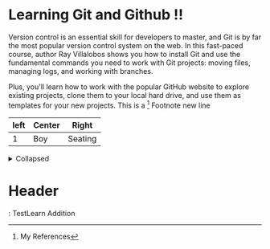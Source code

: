 # Learning Git and Github !!

Version control is an essential skill for developers to master, and Git is by far the most popular version control system on the web. In this fast-paced course, author Ray Villalobos shows you how to install Git and use the fundamental commands you need to work with Git projects: moving files, managing logs, and working with branches.

Plus, you'll learn how to work with the popular GitHub website to explore existing projects, clone them to your local hard drive, and use them as templates for your new projects.
This is a [^1] Footnote
new line 

[^1]: My References

|left | Center | Right |
|-----| ------ | ------ |
|1    | Boy    | Seating|


<details>
  <summary> Collapsed </summary>
      # Header
</details>

# Header
:
TestLearn Addition
